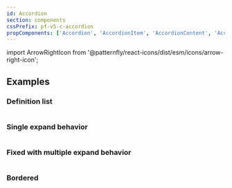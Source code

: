 ```yaml
---
id: Accordion
section: components
cssPrefix: pf-v5-c-accordion
propComponents: ['Accordion', 'AccordionItem', 'AccordionContent', 'AccordionToggle', AccordionExpandableContentBody]
---
```


import ArrowRightIcon from '@patternfly/react-icons/dist/esm/icons/arrow-right-icon';

## Examples

### Definition list

```ts file="./AccordionDefinitionList.tsx"
```

### Single expand behavior

```ts file="./AccordionSingleExpandBehavior.tsx"
```

### Fixed with multiple expand behavior

```ts file="./AccordionFixedWithMultipleExpandBehavior.tsx"
```

### Bordered

```ts file="./AccordionBordered.tsx"
```
